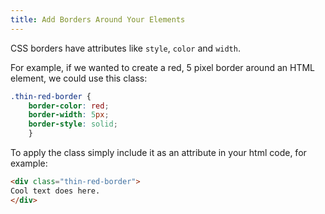 ```yaml
---
title: Add Borders Around Your Elements
---
```

CSS borders have attributes like `style`, `color` and `width`.

For example, if we wanted to create a red, 5 pixel border around an HTML element, we could use this class:

```css
.thin-red-border { 
	border-color: red;
	border-width: 5px;
	border-style: solid;
	}
```

To apply the class simply include it as an attribute in your html code, for example:
```html
<div class="thin-red-border">
Cool text does here.
</div>
```